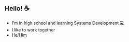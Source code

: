 ## Hello! ☕

- I'm in high school and learning Systems Development 💻
- I like to work together 
- He/Him

